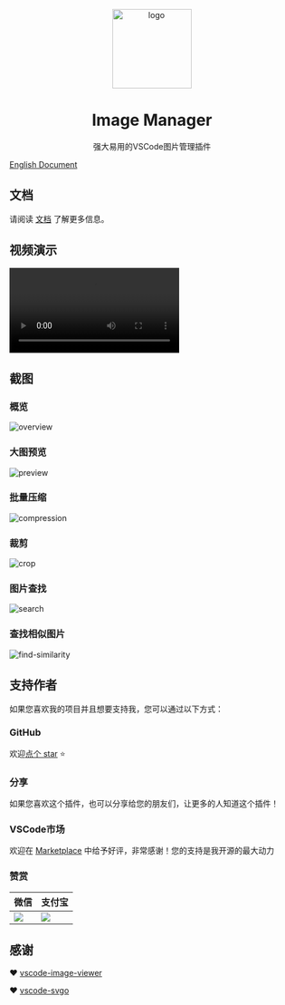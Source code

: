 <p align='center'>
  <a href='https://github.com/hemengke1997/vscode-image-manager' target="_blank" rel='noopener noreferrer'>
    <img width='140' src='./assets/logo.png' alt='logo' />
  </a>
</p>

<h1 align='center'>Image Manager</h1>

<p align='center'>强大易用的VSCode图片管理插件<p>

[English Document](./README.md)

## 文档

请阅读 [文档](https://hemengke1997.github.io/vscode-image-manager/zh/) 了解更多信息。

## 视频演示

<video src="https://github.com/user-attachments/assets/a75c4c88-25b8-4bb3-bf3b-94bc2c917b66"></video>

## 截图

### 概览

![overview](./screenshots/overview.png)

### 大图预览

![preview](./screenshots/preview.png)

### 批量压缩

![compression](./screenshots/compression.png)

### 裁剪

![crop](./screenshots/crop.png)

### 图片查找

![search](./screenshots/search.png)

### 查找相似图片

![find-similarity](./screenshots/find-similarity.png)

## 支持作者

如果您喜欢我的项目并且想要支持我，您可以通过以下方式：

### GitHub

欢迎[点个 star](https://github.com/hemengke1997/vscode-image-manager) ⭐️

### 分享

如果您喜欢这个插件，也可以分享给您的朋友们，让更多的人知道这个插件！

### VSCode市场

欢迎在 [Marketplace](https://marketplace.visualstudio.com/items?itemName=minko.image-manager&ssr=false#review-details) 中给予好评，非常感谢！您的支持是我开源的最大动力

### 赞赏

| 微信                                       | 支付宝                                  |
| ------------------------------------------ | --------------------------------------- |
| <img src="./screenshots/wechatpay.jpeg" /> | <img src="./screenshots/alipay.jpeg" /> |

## 感谢

❤️ [vscode-image-viewer](https://github.com/ZhangJian1713/vscode-image-viewer)

❤️ [vscode-svgo](https://github.com/1000ch/vscode-svgo)
